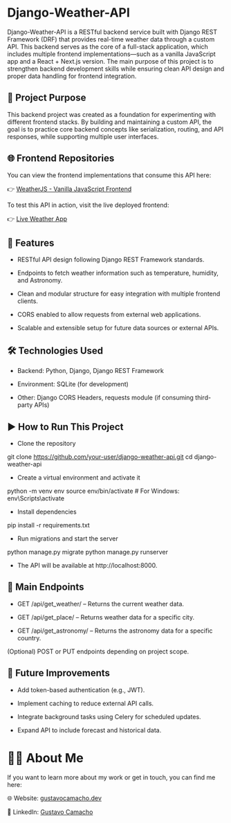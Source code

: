 # Django-Weather-API

Django-Weather-API is a RESTful backend service built with Django REST Framework (DRF) that provides real-time weather data through a custom API. This backend serves as the core of a full-stack application, which includes multiple frontend implementations—such as a vanilla JavaScript app and a React + Next.js version. The main purpose of this project is to strengthen backend development skills while ensuring clean API design and proper data handling for frontend integration.

## 🚀 Project Purpose

This backend project was created as a foundation for experimenting with different frontend stacks. By building and maintaining a custom API, the goal is to practice core backend concepts like serialization, routing, and API responses, while supporting multiple user interfaces.

## 🌐 Frontend Repositories

You can view the frontend implementations that consume this API here:

👉 [WeatherJS - Vanilla JavaScript Frontend](https://github.com/Gusttav28/WeatherJS)

To test this API in action, visit the live deployed frontend:

👉 [Live Weather App](https://weather-bygus.vercel.app/)

## 🧩 Features

- RESTful API design following Django REST Framework standards.

- Endpoints to fetch weather information such as temperature, humidity, and Astronomy.

- Clean and modular structure for easy integration with multiple frontend clients.

- CORS enabled to allow requests from external web applications.

- Scalable and extensible setup for future data sources or external APIs.

## 🛠 Technologies Used

- Backend: Python, Django, Django REST Framework

- Environment: SQLite (for development)

- Other: Django CORS Headers, requests module (if consuming third-party APIs)

## ▶️ How to Run This Project

- Clone the repository

git clone https://github.com/your-user/django-weather-api.git
cd django-weather-api


- Create a virtual environment and activate it

python -m venv env
source env/bin/activate  # For Windows: env\Scripts\activate

- Install dependencies

pip install -r requirements.txt

- Run migrations and start the server

python manage.py migrate
python manage.py runserver

- The API will be available at http://localhost:8000.

## 🔌 Main Endpoints

- GET /api/get_weather/ – Returns the current weather data.

- GET /api/get_place/ – Returns weather data for a specific city.

- GET /api/get_astronomy/ – Returns the astronomy data for a specific country.

(Optional) POST or PUT endpoints depending on project scope.

## 🧪 Future Improvements

- Add token-based authentication (e.g., JWT).

- Implement caching to reduce external API calls.

- Integrate background tasks using Celery for scheduled updates.

- Expand API to include forecast and historical data.

# 👨‍💻 About Me

If you want to learn more about my work or get in touch, you can find me here:

🌐 Website: [gustavocamacho.dev](https://www.gustavocamacho.net/)

💼 LinkedIn: [Gustavo Camacho](https://www.linkedin.com/in/gustavo-camacho-b9a64b243/)
